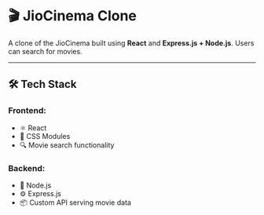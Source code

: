 # 🎬 JioCinema Clone

A clone of the JioCinema built using **React**  and **Express.js + Node.js**. Users can search for movies.

---

## 🛠 Tech Stack

### Frontend:
- ⚛️ React
- 🎨 CSS Modules
- 🔍 Movie search functionality

### Backend:
- 🧠 Node.js
- ⚙️ Express.js
- 📦 Custom API serving movie data
